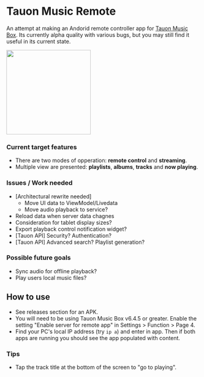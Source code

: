 
# Tauon Music Remote

An attempt at making an Andorid remote controller app for [Tauon Music Box](https://github.com/Taiko2k/TauonMusicBox). Its currently alpha quality with various bugs, but you may still find it useful in its current state.

<img width="220" src="https://user-images.githubusercontent.com/17271572/102763775-070d1d00-43df-11eb-8df6-b4dd4c854f31.jpg">

### Current target features

 - There are two modes of opperation: **remote control** and **streaming**. 
 - Multiple view are presented: **playlists**, **albums**, **tracks** and **now playing**.

### Issues / Work needed

 - [Architectural rewrite needed]
    - Move UI data to ViewModel/Livedata
    - Move audio playback to service?
 - Reload data when server data chagnes
 - Consideration for tablet display sizes?
 - Export playback control notification widget?
 - [Tauon API] Security? Authentication?
 - [Tauon API] Advanced search? Playlist generation?
 
 
### Possible future goals

 - Sync audio for offline playback?
 - Play users local music files?


## How to use

- See releases section for an APK.
- You will need to be using Tauon Music Box v6.4.5 or greater. Enable the setting "Enable server for remote app" in Settings > Function > Page 4.
- Find your PC's local IP address (try `ip a`) and enter in app. Then if both apps are running you should see the app populated with content.

### Tips

- Tap the track title at the bottom of the screen to "go to playing".
